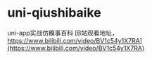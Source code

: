 # uni-qiushibaike
uni-app实战仿糗事百科
[B站观看地址，https://www.bilibili.com/video/BV1c54y1X7RA](https://www.bilibili.com/video/BV1c54y1X7RA)